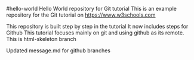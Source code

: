 #hello-world
Hello World repository for Git tutorial
This is an example repository for the Git tutorial on
https://www.w3schools.com

This repository is built step by step in the tutorial
It now includes steps for Github
This tutorial focuses mainly on git and using github as its remote.
This is html-skeleton branch

Updated message.md for github branches
